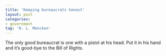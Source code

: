 ```yaml
---
title: 'Keeping bureaucrats honest'
layout: post
categories:
- government
tag: 'H. L. Mencken'
---
```


The only good bureaucrat is one with a pistol at his head. Put it in his hand and it’s good-bye to the Bill of Rights.